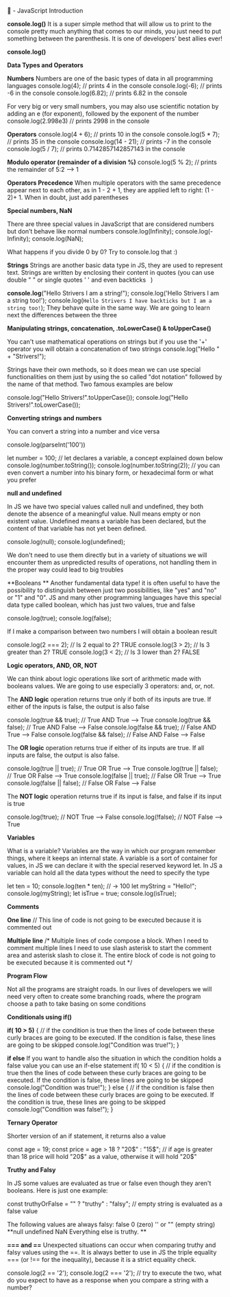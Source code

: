 📝 - JavaScript Introduction

**console.log()**
It is a super simple method that will allow us to print to the console pretty much anything that comes to our minds, you just need to put something between the parenthesis. It is one of developers' best allies ever!
 
**console.log()**

**Data Types and Operators**
 
**Numbers**
Numbers are one of the basic types of data in all programming languages
console.log(4); // prints 4 in the console console.log(-6); // prints -6 in the console console.log(6.82); // prints 6.82 in the console
 
For very big or very small numbers, you may also use scientific notation by adding an e (for exponent), followed by the exponent of the number
console.log(2.998e3) // prints 2998 in the console

**Operators**
console.log(4 + 6); // prints 10 in the console console.log(5 * 7); // prints 35 in the console console.log(14 - 21); // prints -7 in the console console.log(5 / 7); // prints 0.7142857142857143 in the console
  
**Modulo operator (remainder of a division %)**
console.log(5 % 2); // prints the remainder of 5:2 --> 1
 
**Operators Precedence**
When multiple operators with the same precedence appear next to each other, as in 1 - 2 + 1, they are applied left to right: (1 - 2)+ 1. When in doubt, just add parentheses
  
**Special numbers, NaN**

There are three special values in JavaScript that are considered numbers but don’t behave like normal numbers
console.log(Infinity); console.log(-Infinity); console.log(NaN);
 
What happens if you divide 0 by 0? Try to console.log that :) 

**Strings**
Strings are another basic data type in JS, they are used to represent text. Strings are written by enclosing their content in quotes (you can use double " " or single quotes ' ' and even backticks ` `)
 
**console.log**("Hello Strivers I am a string!"); console.log('Hello Strivers I am a string too!'); console.log(`Hello Strivers I have backticks but I am a string too!`);
They behave quite in the same way. We are going to learn next the differences between the three
 
**Manipulating strings, concatenation, .toLowerCase() & toUpperCase()**

You can't use mathematical operations on strings but if you use the '+' operator you will obtain a concatenation of two strings
console.log("Hello " + "Strivers!");
 
Strings have their own methods, so it does mean we can use special functionalities on them just by using the so called "dot notation" followed by the name of that method. Two famous examples are below
 
console.log("Hello Strivers!".toUpperCase()); console.log("Hello Strivers!".toLowerCase());
  
**Converting strings and numbers**

You can convert a string into a number and vice versa
 
console.log(parseInt('100')) 

let number = 100; // let declares a variable, a concept explained down below console.log(number.toString()); console.log(number.toString(2)); // you can even convert a number into his binary form, or hexadecimal form or what you prefer

**null and undefined**

In JS we have two special values called null and undefined, they both denote the absence of a meaningful value.
Null means empty or non existent value. Undefined means a variable has been declared, but the content of that variable has not yet been defined.
 
console.log(null); console.log(undefined);
 
We don't need to use them directly but in a variety of situations we will encounter them as unpredicted results of operations, not handling them in the proper way could lead to big troubles
 
**Booleans
**
Another fundamental data type! it is often useful to have the possibility to distinguish between just two possibilities, like "yes" and "no" or "1" and "0". JS and many other programming languages have this special data type called boolean, which has just two values, true and false
 
console.log(true); console.log(false);
 
If I make a comparison between two numbers I will obtain a boolean result
 
console.log(2 === 2); // Is 2 equal to 2? TRUE console.log(3 > 2); // Is 3 greater than 2? TRUE console.log(3 < 2); // Is 3 lower than 2? FALSE
 
**Logic operators, AND, OR, NOT**

We can think about logic operations like sort of arithmetic made with booleans values. We are going to use especially 3 operators: and, or, not.
 
The **AND logic** operation returns true only if both of its inputs are true. If either of the inputs is false, the output is also false
 
console.log(true && true); // True AND True --> True console.log(true && false); // True AND False --> False console.log(false && true); // False AND True --> False console.log(false && false); // False AND False --> False
 
The **OR logic** operation returns true if either of its inputs are true. If all inputs are false, the output is also false.
 
console.log(true || true); // True OR True --> True console.log(true || false); // True OR False --> True console.log(false || true); // False OR True --> True console.log(false || false); // False OR False --> False
 
The **NOT logic** operation returns true if its input is false, and false if its input is true
 
console.log(!true); // NOT True --> False console.log(!false); // NOT False --> True
 

**Variables**

What is a variable?
Variables are the way in which our program remember things, where it keeps an internal state.
A variable is a sort of container for values, in JS we can declare it with the special reserved keyword let. In JS a variable can hold all the data types without the need to specify the type
 
let ten = 10; console.log(ten * ten); // → 100 let myString = "Hello!"; console.log(myString); let isTrue = true; console.log(isTrue);

 
**Comments**
 
**One line**
// This line of code is not going to be executed because it is commented out
 
 
**Multiple line**
/* Multiple lines of code compose a block. When I need to comment multiple lines I need to use slash asterisk to start the comment area and asterisk slash to close it. The entire block of code is not going to be executed because it is commented out */
 

**Program Flow**

Not all the programs are straight roads. In our lives of developers we will need very often to create some branching roads, where the program choose a path to take basing on some conditions
 
**Conditionals using if()**
 
**if( 10 > 5)** {   // if the condition is true then the lines of code between these curly braces are going to be executed. If the condition is false, these lines are going to be skipped   console.log("Condition was true!"); }
 
**if else**
If you want to handle also the situation in which the condition holds a false value you can use an if-else statement
if( 10 < 5) {   // if the condition is true then the lines of code between these curly braces are going to be executed. If the condition is false, these lines are going to be skipped   console.log("Condition was true!"); } else {   // if the condition is false then the lines of code between these curly braces are going to be executed. If the condition is true, these lines are going to be skipped   console.log("Condition was false!"); }
 
**Ternary Operator**

Shorter version of an if statement, it returns also a value
 
const age = 19; const price = age > 18 ? "20$" : "15$"; // if age is greater than 18 price will hold "20$" as a value, otherwise it will hold "20$"
 
**Truthy and Falsy**

In JS some values are evaluated as true or false even though they aren't booleans. Here is just one example:
 
const truthyOrFalse = "" ? "truthy" : "falsy"; // empty string is evaluated as a false value
 
The following values are always falsy:
false
0 (zero)
'' or "" (empty string)
**null
undefined
NaN
Everything else is truthy.
 **
 
**=== and ==**
Unexpected situations can occur when comparing truthy and falsy values using the ==. It is always better to use in JS the triple equality === (or !== for the inequality), because it is a strict equality check.
 
console.log(2 == '2'); console.log(2 === '2'); // try to execute the two, what do you expect to have as a response when you compare a string with a number?
